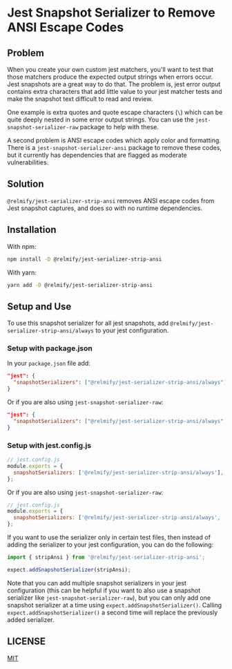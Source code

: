 # Jest Snapshot Serializer to Remove ANSI Escape Codes

## Problem

When you create your own custom jest matchers, you'll want to test that those matchers produce the
expected output strings when errors occur. Jest snapshots are a great way to do that. The problem
is, jest error output contains extra characters that add little value to your jest matcher tests and
make the snapshot text difficult to read and review.

One example is extra quotes and quote escape characters (`\`) which can be quite deeply nested in
some error output strings. You can use the `jest-snapshot-serializer-raw` package to help with
these.

A second problem is ANSI escape codes which apply color and formatting. There is a
`jest-snapshot-serializer-ansi` package to remove these codes, but it currently has dependencies
that are flagged as moderate vulnerabilities.

## Solution

`@relmify/jest-serializer-strip-ansi` removes ANSI escape codes from Jest snapshot captures, and
does so with no runtime dependencies.

## Installation

With npm:

```sh
npm install -D @relmify/jest-serializer-strip-ansi
```

With yarn:

```sh
yarn add -D @relmify/jest-serializer-strip-ansi
```

## Setup and Use

To use this snapshot serializer for all jest snapshots, add
`@relmify/jest-serializer-strip-ansi/always` to your jest configuration.

### Setup with package.json

In your `package.json` file add:

```json
"jest": {
  "snapshotSerializers": ["@relmify/jest-serializer-strip-ansi/always"]
}
```

Or if you are also using `jest-snapshot-serializer-raw`:

```json
"jest": {
  "snapshotSerializers": ["@relmify/jest-serializer-strip-ansi/always", "jest-snapshot-serializer-raw/always"]
}
```

### Setup with jest.config.js

```js
// jest.config.js
module.exports = {
  snapshotSerializers: ['@relmify/jest-serializer-strip-ansi/always'],
};
```

Or if you are also using `jest-snapshot-serializer-raw`:

```js
// jest.config.js
module.exports = {
  snapshotSerializers: ['@relmify/jest-serializer-strip-ansi/always', 'jest-snapshot-serializer-raw/always'],
};
```

If you want to use the serializer only in certain test files, then instead of adding the serializer to
your jest configuration, you can do the following:

```ts
import { stripAnsi } from '@relmify/jest-serializer-strip-ansi';

expect.addSnapshotSerializer(stripAnsi);
```

Note that you can add multiple snapshot serializers in your jest configuration (this can be helpful
if you want to also use a snapshot serializer like `jest-snapshot-serializer-raw`), but you can only
add one snapshot serializer at a time using `expect.addSnapshotSerializer()`. Calling
`expect.addSnapshotSerializer()` a second time will replace the previously added serializer.

## LICENSE

[MIT](/LICENSE)

